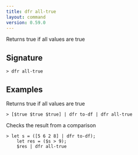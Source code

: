 ```yaml
---
title: dfr all-true
layout: command
version: 0.59.0
---
```


Returns true if all values are true

## Signature

```> dfr all-true ```

## Examples

Returns true if all values are true
```shell
> [$true $true $true] | dfr to-df | dfr all-true
```

Checks the result from a comparison
```shell
> let s = ([5 6 2 8] | dfr to-df);
    let res = ($s > 9);
    $res | dfr all-true
```

